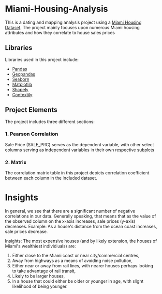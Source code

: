 # Miami-Housing-Analysis

This is a dating and mapping analysis project using a [Miami Housing Dataset](https://www.kaggle.com/deepcontractor/miami-housing-dataset). The project mainly focuses upon numerous Miami housing attributes and how they correlate to house sales prices

## Libraries

Libraries used in this project include:
- [Pandas](https://pandas.pydata.org/)
- [Geopandas](https://geopandas.org/en/stable/)
- [Seaborn](https://seaborn.pydata.org/)
- [Matplotlib](https://matplotlib.org/)
- [Shapely](https://pypi.org/project/Shapely/)
- [Contextily](https://anaconda.org/conda-forge/contextily)

## Project Elements

The project includes three different sections:
### 1. Pearson Correlation
Sale Price (SALE_PRC) serves as the dependent variable, with other select columns serving as independent variables in their own respective subplots

### 2. Matrix 
The correlation matrix table in this project depicts correlation coefficient between each column in the included dataset.

# Insights 

In general, we see that there are a significant number of negative correlations in our data. Generally speaking,
that means that as the value of the observed column on the x-axis increases, sale prices (y-axis) decreases. Example: As a house's 
distance from the ocean coast increases, sale prices decrease.

Insights: The most expensive houses (and by likely extension, the houses of Miami's wealthiest individiuals) are:
1) Either close to the Miami coast or near city/commercial centres,
2) Away from highways as a means of avoiding noise pollution,
3) Either near or away from rail lines, with nearer houses perhaps looking to take advantage of rail transit,   
4) Likely to be larger houses,
5) In a house that could either be older or younger in age, with slight likelihood of being younger.
